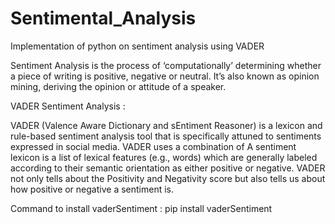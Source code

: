 # Sentimental_Analysis
Implementation of python on sentiment analysis using VADER

Sentiment Analysis is the process of ‘computationally’ determining whether a piece of writing is positive, negative or neutral. It’s also known as opinion mining, deriving the opinion or attitude of a speaker.

VADER Sentiment Analysis :

VADER (Valence Aware Dictionary and sEntiment Reasoner) is a lexicon and rule-based sentiment analysis tool that is specifically attuned to sentiments expressed in social media. VADER uses a combination of A sentiment lexicon is a list of lexical features (e.g., words) which are generally labeled according to their semantic orientation as either positive or negative. VADER not only tells about the Positivity and Negativity score but also tells us about how positive or negative a sentiment is.

Command to install vaderSentiment : pip install vaderSentiment
